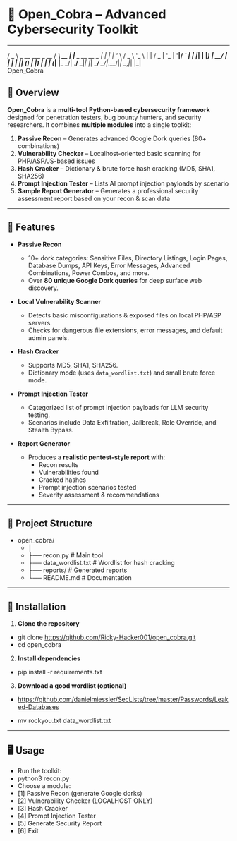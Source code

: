 # 🐍 Open_Cobra – Advanced Cybersecurity Toolkit

  ___                      ____        _                
 / _ \ _ __   ___ _ __    / ___\   __ | |__  _ __  __ _ 
| | | | '_ \ / _ \ '_ \  | |     / _ \| '_ \| '__|/ _` |
| |_| | |_) |  __/ | | | | |____| (_) | |_) | |  | (_| |_ 
 \___/| .__/ \___|_| |_|  \____/ \___/|_.__/|_|   \__,_|_|
      |_|                                            
                 Open_Cobra


## 📌 Overview

**Open_Cobra** is a **multi-tool Python-based cybersecurity framework** designed for penetration testers, bug bounty hunters, and security researchers.
It combines **multiple modules** into a single toolkit:

1. **Passive Recon** – Generates advanced Google Dork queries (80+ combinations)
2. **Vulnerability Checker** – Localhost-oriented basic scanning for PHP/ASP/JS-based issues
3. **Hash Cracker** – Dictionary & brute force hash cracking (MD5, SHA1, SHA256)
4. **Prompt Injection Tester** – Lists AI prompt injection payloads by scenario
5. **Sample Report Generator** – Generates a professional security assessment report based on your recon & scan data

---

## 🚀 Features

- **Passive Recon**
  - 10+ dork categories: Sensitive Files, Directory Listings, Login Pages, Database Dumps, API Keys, Error Messages, Advanced Combinations, Power Combos, and more.
  - Over **80 unique Google Dork queries** for deep surface web discovery.

- **Local Vulnerability Scanner**
  - Detects basic misconfigurations & exposed files on local PHP/ASP servers.
  - Checks for dangerous file extensions, error messages, and default admin panels.

- **Hash Cracker**
  - Supports MD5, SHA1, SHA256.
  - Dictionary mode (uses `data_wordlist.txt`) and small brute force mode.

- **Prompt Injection Tester**
  - Categorized list of prompt injection payloads for LLM security testing.
  - Scenarios include Data Exfiltration, Jailbreak, Role Override, and Stealth Bypass.

- **Report Generator**
  - Produces a **realistic pentest-style report** with:
    - Recon results
    - Vulnerabilities found
    - Cracked hashes
    - Prompt injection scenarios tested
    - Severity assessment & recommendations

---

## 📂 Project Structure
 - open_cobra/
   - │
   - ├── recon.py                  # Main tool
   - ├── data_wordlist.txt         # Wordlist for hash cracking
   - ├── reports/                  # Generated reports
   - └── README.md                 # Documentation
---

## 🔧 Installation

1. **Clone the repository**
 - git clone https://github.com/Ricky-Hacker001/open_cobra.git
 - cd open_cobra

2. **Install dependencies**
 - pip install -r requirements.txt
3. **Download a good wordlist (optional)**
 - https://github.com/danielmiessler/SecLists/tree/master/Passwords/Leaked-Databases

 - mv rockyou.txt data_wordlist.txt

---

## 🖥️ Usage
 - Run the toolkit:
 - python3 recon.py
 - Choose a module:
  - [1] Passive Recon (generate Google dorks)
  - [2] Vulnerability Checker (LOCALHOST ONLY)
  - [3] Hash Cracker
  - [4] Prompt Injection Tester
  - [5] Generate Security Report
  - [6] Exit
